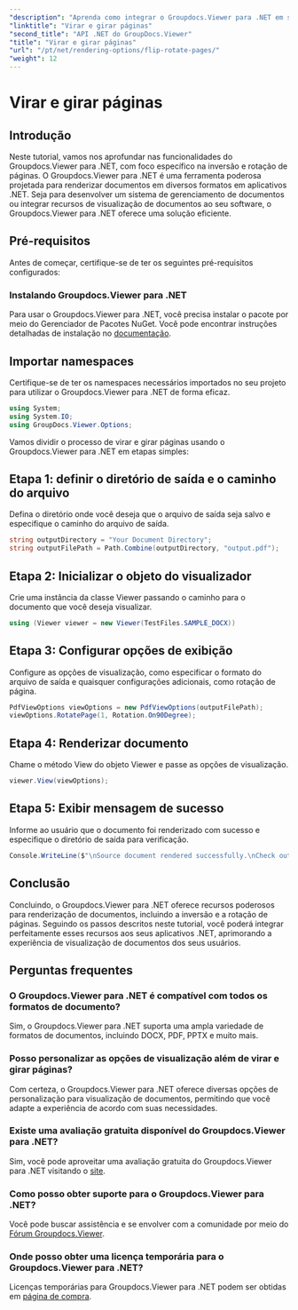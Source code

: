 ```yaml
---
"description": "Aprenda como integrar o Groupdocs.Viewer para .NET em seus aplicativos para renderização, inversão e rotação de documentos sem interrupções."
"linktitle": "Virar e girar páginas"
"second_title": "API .NET do GroupDocs.Viewer"
"title": "Virar e girar páginas"
"url": "/pt/net/rendering-options/flip-rotate-pages/"
"weight": 12
---
```


# Virar e girar páginas

## Introdução
Neste tutorial, vamos nos aprofundar nas funcionalidades do Groupdocs.Viewer para .NET, com foco específico na inversão e rotação de páginas. O Groupdocs.Viewer para .NET é uma ferramenta poderosa projetada para renderizar documentos em diversos formatos em aplicativos .NET. Seja para desenvolver um sistema de gerenciamento de documentos ou integrar recursos de visualização de documentos ao seu software, o Groupdocs.Viewer para .NET oferece uma solução eficiente.
## Pré-requisitos
Antes de começar, certifique-se de ter os seguintes pré-requisitos configurados:
### Instalando Groupdocs.Viewer para .NET
Para usar o Groupdocs.Viewer para .NET, você precisa instalar o pacote por meio do Gerenciador de Pacotes NuGet. Você pode encontrar instruções detalhadas de instalação no [documentação](https://tutorials.groupdocs.com/viewer/net/).

## Importar namespaces
Certifique-se de ter os namespaces necessários importados no seu projeto para utilizar o Groupdocs.Viewer para .NET de forma eficaz.
```csharp
using System;
using System.IO;
using GroupDocs.Viewer.Options;
```

Vamos dividir o processo de virar e girar páginas usando o Groupdocs.Viewer para .NET em etapas simples:
## Etapa 1: definir o diretório de saída e o caminho do arquivo
Defina o diretório onde você deseja que o arquivo de saída seja salvo e especifique o caminho do arquivo de saída.
```csharp
string outputDirectory = "Your Document Directory";
string outputFilePath = Path.Combine(outputDirectory, "output.pdf");
```
## Etapa 2: Inicializar o objeto do visualizador
Crie uma instância da classe Viewer passando o caminho para o documento que você deseja visualizar.
```csharp
using (Viewer viewer = new Viewer(TestFiles.SAMPLE_DOCX))
```
## Etapa 3: Configurar opções de exibição
Configure as opções de visualização, como especificar o formato do arquivo de saída e quaisquer configurações adicionais, como rotação de página.
```csharp
PdfViewOptions viewOptions = new PdfViewOptions(outputFilePath);
viewOptions.RotatePage(1, Rotation.On90Degree);
```
## Etapa 4: Renderizar documento
Chame o método View do objeto Viewer e passe as opções de visualização.
```csharp
viewer.View(viewOptions);
```
## Etapa 5: Exibir mensagem de sucesso
Informe ao usuário que o documento foi renderizado com sucesso e especifique o diretório de saída para verificação.
```csharp
Console.WriteLine($"\nSource document rendered successfully.\nCheck output in {outputDirectory}.");
```

## Conclusão
Concluindo, o Groupdocs.Viewer para .NET oferece recursos poderosos para renderização de documentos, incluindo a inversão e a rotação de páginas. Seguindo os passos descritos neste tutorial, você poderá integrar perfeitamente esses recursos aos seus aplicativos .NET, aprimorando a experiência de visualização de documentos dos seus usuários.
## Perguntas frequentes
### O Groupdocs.Viewer para .NET é compatível com todos os formatos de documento?
Sim, o Groupdocs.Viewer para .NET suporta uma ampla variedade de formatos de documentos, incluindo DOCX, PDF, PPTX e muito mais.
### Posso personalizar as opções de visualização além de virar e girar páginas?
Com certeza, o Groupdocs.Viewer para .NET oferece diversas opções de personalização para visualização de documentos, permitindo que você adapte a experiência de acordo com suas necessidades.
### Existe uma avaliação gratuita disponível do Groupdocs.Viewer para .NET?
Sim, você pode aproveitar uma avaliação gratuita do Groupdocs.Viewer para .NET visitando o [site](https://releases.groupdocs.com/).
### Como posso obter suporte para o Groupdocs.Viewer para .NET?
Você pode buscar assistência e se envolver com a comunidade por meio do [Fórum Groupdocs.Viewer](https://forum.groupdocs.com/c/viewer/9).
### Onde posso obter uma licença temporária para o Groupdocs.Viewer para .NET?
Licenças temporárias para Groupdocs.Viewer para .NET podem ser obtidas em [página de compra](https://purchase.groupdocs.com/temporary-license/).
